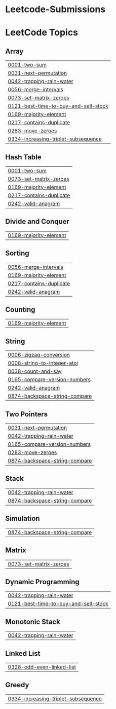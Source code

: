 # Leetcode-Submissions
<!---LeetCode Topics Start-->
# LeetCode Topics
## Array
|  |
| ------- |
| [0001-two-sum](https://github.com/Shubhamch1221/Leetcode-Submissions/tree/master/0001-two-sum) |
| [0031-next-permutation](https://github.com/Shubhamch1221/Leetcode-Submissions/tree/master/0031-next-permutation) |
| [0042-trapping-rain-water](https://github.com/Shubhamch1221/Leetcode-Submissions/tree/master/0042-trapping-rain-water) |
| [0056-merge-intervals](https://github.com/Shubhamch1221/Leetcode-Submissions/tree/master/0056-merge-intervals) |
| [0073-set-matrix-zeroes](https://github.com/Shubhamch1221/Leetcode-Submissions/tree/master/0073-set-matrix-zeroes) |
| [0121-best-time-to-buy-and-sell-stock](https://github.com/Shubhamch1221/Leetcode-Submissions/tree/master/0121-best-time-to-buy-and-sell-stock) |
| [0169-majority-element](https://github.com/Shubhamch1221/Leetcode-Submissions/tree/master/0169-majority-element) |
| [0217-contains-duplicate](https://github.com/Shubhamch1221/Leetcode-Submissions/tree/master/0217-contains-duplicate) |
| [0283-move-zeroes](https://github.com/Shubhamch1221/Leetcode-Submissions/tree/master/0283-move-zeroes) |
| [0334-increasing-triplet-subsequence](https://github.com/Shubhamch1221/Leetcode-Submissions/tree/master/0334-increasing-triplet-subsequence) |
## Hash Table
|  |
| ------- |
| [0001-two-sum](https://github.com/Shubhamch1221/Leetcode-Submissions/tree/master/0001-two-sum) |
| [0073-set-matrix-zeroes](https://github.com/Shubhamch1221/Leetcode-Submissions/tree/master/0073-set-matrix-zeroes) |
| [0169-majority-element](https://github.com/Shubhamch1221/Leetcode-Submissions/tree/master/0169-majority-element) |
| [0217-contains-duplicate](https://github.com/Shubhamch1221/Leetcode-Submissions/tree/master/0217-contains-duplicate) |
| [0242-valid-anagram](https://github.com/Shubhamch1221/Leetcode-Submissions/tree/master/0242-valid-anagram) |
## Divide and Conquer
|  |
| ------- |
| [0169-majority-element](https://github.com/Shubhamch1221/Leetcode-Submissions/tree/master/0169-majority-element) |
## Sorting
|  |
| ------- |
| [0056-merge-intervals](https://github.com/Shubhamch1221/Leetcode-Submissions/tree/master/0056-merge-intervals) |
| [0169-majority-element](https://github.com/Shubhamch1221/Leetcode-Submissions/tree/master/0169-majority-element) |
| [0217-contains-duplicate](https://github.com/Shubhamch1221/Leetcode-Submissions/tree/master/0217-contains-duplicate) |
| [0242-valid-anagram](https://github.com/Shubhamch1221/Leetcode-Submissions/tree/master/0242-valid-anagram) |
## Counting
|  |
| ------- |
| [0169-majority-element](https://github.com/Shubhamch1221/Leetcode-Submissions/tree/master/0169-majority-element) |
## String
|  |
| ------- |
| [0006-zigzag-conversion](https://github.com/Shubhamch1221/Leetcode-Submissions/tree/master/0006-zigzag-conversion) |
| [0008-string-to-integer-atoi](https://github.com/Shubhamch1221/Leetcode-Submissions/tree/master/0008-string-to-integer-atoi) |
| [0038-count-and-say](https://github.com/Shubhamch1221/Leetcode-Submissions/tree/master/0038-count-and-say) |
| [0165-compare-version-numbers](https://github.com/Shubhamch1221/Leetcode-Submissions/tree/master/0165-compare-version-numbers) |
| [0242-valid-anagram](https://github.com/Shubhamch1221/Leetcode-Submissions/tree/master/0242-valid-anagram) |
| [0874-backspace-string-compare](https://github.com/Shubhamch1221/Leetcode-Submissions/tree/master/0874-backspace-string-compare) |
## Two Pointers
|  |
| ------- |
| [0031-next-permutation](https://github.com/Shubhamch1221/Leetcode-Submissions/tree/master/0031-next-permutation) |
| [0042-trapping-rain-water](https://github.com/Shubhamch1221/Leetcode-Submissions/tree/master/0042-trapping-rain-water) |
| [0165-compare-version-numbers](https://github.com/Shubhamch1221/Leetcode-Submissions/tree/master/0165-compare-version-numbers) |
| [0283-move-zeroes](https://github.com/Shubhamch1221/Leetcode-Submissions/tree/master/0283-move-zeroes) |
| [0874-backspace-string-compare](https://github.com/Shubhamch1221/Leetcode-Submissions/tree/master/0874-backspace-string-compare) |
## Stack
|  |
| ------- |
| [0042-trapping-rain-water](https://github.com/Shubhamch1221/Leetcode-Submissions/tree/master/0042-trapping-rain-water) |
| [0874-backspace-string-compare](https://github.com/Shubhamch1221/Leetcode-Submissions/tree/master/0874-backspace-string-compare) |
## Simulation
|  |
| ------- |
| [0874-backspace-string-compare](https://github.com/Shubhamch1221/Leetcode-Submissions/tree/master/0874-backspace-string-compare) |
## Matrix
|  |
| ------- |
| [0073-set-matrix-zeroes](https://github.com/Shubhamch1221/Leetcode-Submissions/tree/master/0073-set-matrix-zeroes) |
## Dynamic Programming
|  |
| ------- |
| [0042-trapping-rain-water](https://github.com/Shubhamch1221/Leetcode-Submissions/tree/master/0042-trapping-rain-water) |
| [0121-best-time-to-buy-and-sell-stock](https://github.com/Shubhamch1221/Leetcode-Submissions/tree/master/0121-best-time-to-buy-and-sell-stock) |
## Monotonic Stack
|  |
| ------- |
| [0042-trapping-rain-water](https://github.com/Shubhamch1221/Leetcode-Submissions/tree/master/0042-trapping-rain-water) |
## Linked List
|  |
| ------- |
| [0328-odd-even-linked-list](https://github.com/Shubhamch1221/Leetcode-Submissions/tree/master/0328-odd-even-linked-list) |
## Greedy
|  |
| ------- |
| [0334-increasing-triplet-subsequence](https://github.com/Shubhamch1221/Leetcode-Submissions/tree/master/0334-increasing-triplet-subsequence) |
<!---LeetCode Topics End-->